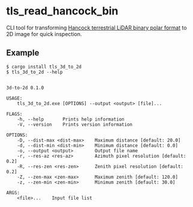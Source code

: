 # tls_read_hancock_bin

CLI tool for transforming [Hancock terrestrial LiDAR binary polar format](https://bitbucket.org/StevenHancock/libclidar) to 2D image for quick inspection.


## Example

```
$ cargo install tls_3d_to_2d
$ tls_3d_to_2d --help


3d-to-2d 0.1.0

USAGE:
    tls_3d_to_2d.exe [OPTIONS] --output <output> [file]...

FLAGS:
    -h, --help       Prints help information
    -V, --version    Prints version information

OPTIONS:
    -D, --dist-max <dist-max>    Maximum distance [default: 20.0]
    -d, --dist-min <dist-min>    Minimum distance [default: 0.0]
    -o, --output <output>        Output file name
    -r, --res-az <res-az>        Azimuth pixel resolution [default: 0.2]
    -R, --res-zen <res-zen>      Zenith pixel resolution [default: 0.2]
    -Z, --zen-max <zen-max>      Maximum zenith [default: 120.0]
    -z, --zen-min <zen-min>      Minimum zenith [default: 30.0]

ARGS:
    <file>...    Input file list
```